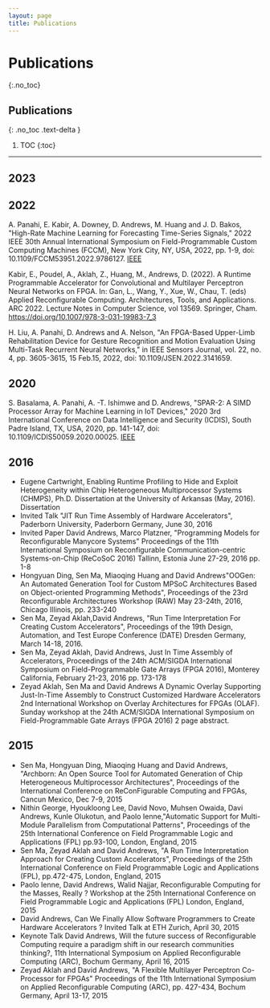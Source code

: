 ```yaml
---
layout: page
title: Publications
---
```


# Publications
{:.no_toc}

## Publications
{: .no_toc .text-delta }

1. TOC
{:toc}

---
## 2023

## 2022
A. Panahi, E. Kabir, A. Downey, D. Andrews, M. Huang and J. D. Bakos, "High-Rate Machine Learning for Forecasting Time-Series Signals," 2022 IEEE 30th Annual International Symposium on Field-Programmable Custom Computing Machines (FCCM), New York City, NY, USA, 2022, pp. 1-9, doi: 10.1109/FCCM53951.2022.9786127. [IEEE](https://ieeexplore.ieee.org/abstract/document/9786127)

Kabir, E., Poudel, A., Aklah, Z., Huang, M., Andrews, D. (2022). A Runtime Programmable Accelerator for Convolutional and Multilayer Perceptron Neural Networks on FPGA. In: Gan, L., Wang, Y., Xue, W., Chau, T. (eds) Applied Reconfigurable Computing. Architectures, Tools, and Applications. ARC 2022. Lecture Notes in Computer Science, vol 13569. Springer, Cham. https://doi.org/10.1007/978-3-031-19983-7_3

H. Liu, A. Panahi, D. Andrews and A. Nelson, "An FPGA-Based Upper-Limb Rehabilitation Device for Gesture Recognition and Motion Evaluation Using Multi-Task Recurrent Neural Networks," in IEEE Sensors Journal, vol. 22, no. 4, pp. 3605-3615, 15 Feb.15, 2022, doi: 10.1109/JSEN.2022.3141659.

## 2020
S. Basalama, A. Panahi, A. -T. Ishimwe and D. Andrews, "SPAR-2: A SIMD Processor Array for Machine Learning in IoT Devices," 2020 3rd International Conference on Data Intelligence and Security (ICDIS), South Padre Island, TX, USA, 2020, pp. 141-147, doi: 10.1109/ICDIS50059.2020.00025. [IEEE](https://ieeexplore.ieee.org/document/9323000)

## 2016

- Eugene Cartwright, Enabling Runtime Profiling to Hide and Exploit Heterogeneity within Chip Heterogeneous Multiprocessor Systems (CHMPS), Ph.D. Dissertation at the University of Arkansas (May, 2016). Dissertation
- Invited Talk "JIT Run Time Assembly of Hardware Accelerators", Paderborn University, Paderborn Germany, June 30, 2016
- Invited Paper David Andrews, Marco Platzner, "Programming Models for Reconfigurable Manycore Systems" Proceedings of the 11th International Symposium on Reconfigurable Communication-centric Systems-on-Chip (ReCoSoC 2016) Tallinn, Estonia June 27-29, 2016 pp. 1-8
- Hongyuan Ding, Sen Ma, Miaoqing Huang and David Andrews"OOGen: An Automated Generation Tool for Custom MPSoC Architectures Based on Object-oriented Programming Methods", Proceedings of the 23rd Reconfigurable Architectures Workshop (RAW) May 23-24th, 2016, Chicago Illinois, pp. 233-240
- Sen Ma, Zeyad Aklah,David Andrews, "Run Time Interpretation For Creating Custom Accelerators", Proceedings of the 19th Design, Automation, and Test Europe Conference (DATE) Dresden Germany, March 14-18, 2016.
- Sen Ma, Zeyad Aklah, David Andrews, Just In Time Assembly of Accelerators, Proceedings of the 24th ACM/SIGDA International Symposium on Field-Programmable Gate Arrays (FPGA 2016), Monterey California, February 21-23, 2016 pp. 173-178
- Zeyad Aklah, Sen Ma and David Andrews A Dynamic Overlay Supporting Just-In-Time Assembly to Construct Customized Hardware Accelerators 2nd International Workshop on Overlay Architectures for FPGAs (OLAF). Sunday workshop at the 24th ACM/SIGDA International Symposium on Field-Programmable Gate Arrays (FPGA 2016) 2 page abstract.

## 2015

- Sen Ma, Hongyuan Ding, Miaoqing Huang and David Andrews, "Archborn: An Open Source Tool for Automated Generation of Chip Heterogeneous Multiprocessor Architectures", Proceedings of the International Conference on ReConFigurable Computing and FPGAs, Cancun Mexico, Dec 7-9, 2015
- Nithin George, Hyoukloong Lee, David Novo, Muhsen Owaida, Davi Andrews, Kunle Olukotun, and Paolo Ienne,"Automatic Support for Multi-Module Parallelism from Computational Patterns", Proceedings of the 25th International Conference on Field Programmable Logic and Applications (FPL) pp.93-100, London, England, 2015
- Sen Ma, Zeyad Aklah and David Andrews, "A Run Time Interpretation Approach for Creating Custom Accelerators", Proceedings of the 25th International Conference on Field Programmable Logic and Applications (FPL), pp.472-475, London, England, 2015
- Paolo Ienne, David Andrews, Walid Najjar, Reconfigurable Computing for the Masses, Really ? Workshop at the 25th International Conference on Field Programmable Logic and Applications (FPL) London, England, 2015
- David Andrews, Can We Finally Allow Software Programmers to Create Hardware Accelerators ? Invited Talk at ETH Zurich, April 30, 2015
- Keynote Talk David Andrews, Will the future success of Reconfigurable Computing require a paradigm shift in our research communities thinking?, 11th International Symposium on Applied Reconfigurable Computing (ARC), Bochum Germany, April 16, 2015
- Zeyad Aklah and David Andrews, "A Flexible Multilayer Perceptron Co-Processor for FPGAs" Proceedings of the 11th International Symposium on Applied Reconfigurable Computing (ARC), pp. 427-434, Bochum Germany, April 13-17, 2015
